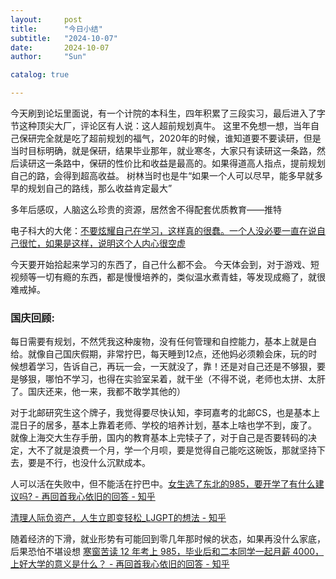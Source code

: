 ```yaml
---
layout:     post
title:      "今日小结"
subtitle:   "2024-10-07"
date:       2024-10-07
author:     "Sun"

catalog: true

---
```

今天刷到论坛里面说，有一个计院的本科生，四年积累了三段实习，最后进入了字节这种顶尖大厂，评论区有人说：这人超前规划真牛。
这里不免想一想，当年自己保研完全就是吃了超前规划的福气，2020年的时候，谁知道要不要读研，但是当时目标明确，就是保研，结果毕业那年，就业寒冬，大家只有读研这一条路，然后读研这一条路中，保研的性价比和收益是最高的。如果得道高人指点，提前规划自己的路，会得到超高收益。
树林当时也是牛“如果一个人可以尽早，能多早就多早的规划自己的路线，那么收益肯定最大”

多年后感叹，人脑这么珍贵的资源，居然舍不得配套优质教育——推特

电子科大的大佬：[不要炫耀自己在学习，这样真的很蠢。一个人没必要一直在说自己很忙，如果是这样，说明这个人内心很空虚](https://www.zhihu.com/question/53619526/answer/135818762?utm_psn=1825163956311973889)

今天要开始拾起来学习的东西了，自己什么都不会。
今天体会到，对于游戏、短视频等一切有瘾的东西，都是慢慢培养的，类似温水煮青蛙，等发现成瘾了，就很难戒掉。



### 国庆回顾:

每日需要有规划，不然凭我这种废物，没有任何管理和自控能力，基本上就是白给。就像自己国庆假期，非常拧巴，每天睡到12点，还他妈必须赖会床，玩的时候想着学习，告诉自己，再玩一会，一天就没了，靠！还是对自己还是不够狠，要是够狠，哪怕不学习，也得在实验室呆着，就干坐（不得不说，老师也太拼、太肝了。国庆还来，他一来，我都不敢学其他的）

对于北邮研究生这个牌子，我觉得要尽快认知，李珂嘉考的北邮CS，也是基本上混日子的居多，基本上靠着老师、学校的培养计划，基本上啥也学不到，废了。
就像上海交大生存手册，国内的教育基本上完犊子了，对于自己是否要转码的决定，大不了就是浪费一个月，学一个月呗，要是觉得自己能吃这碗饭，那就坚持下去，要是不行，也没什么沉默成本。

人可以活在失败中，但不能活在拧巴中。[女生选了东北的985，要开学了有什么建议吗? - 再回首我心依旧的回答 - 知乎](https://www.zhihu.com/question/664548073/answer/3599002212)

[清理人际负资产，人生立即变轻松_LJGPT的想法 - 知乎](https://www.zhihu.com/pin/1741780939434991616)


随着经济的下滑，就业形势有可能回到零几年那时候的状态，如果再没什么家底，后果恐怕不堪设想
[寒窗苦读 12 年考上 985，毕业后和二本同学一起月薪 4000，上好大学的意义是什么？ - 再回首我心依旧的回答 - 知乎](https://www.zhihu.com/question/661963194/answer/3591644497)
